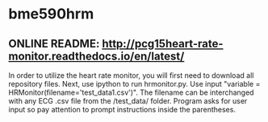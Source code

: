 # bme590hrm
## ONLINE README: http://pcg15heart-rate-monitor.readthedocs.io/en/latest/
In order to utilize the heart rate monitor, you will first need to download all repository files. Next, use ipython to run hrmonitor.py. Use input "variable = HRMonitor(filename='test_data1.csv')". The filename can be interchanged with any ECG .csv file from the /test_data/ folder. Program asks for user input so pay attention to prompt instructions inside the parentheses. 
